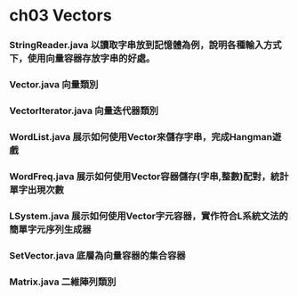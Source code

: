 # ch03 Vectors
### StringReader.java 以讀取字串放到記憶體為例，說明各種輸入方式下，使用向量容器存放字串的好處。
### Vector.java 向量類別
### VectorIterator.java 向量迭代器類別
### WordList.java 展示如何使用Vector來儲存字串，完成Hangman遊戲
### WordFreq.java 展示如何使用Vector容器儲存(字串,整數)配對，統計單字出現次數
### LSystem.java 展示如何使用Vector字元容器，實作符合L系統文法的簡單字元序列生成器
### SetVector.java 底層為向量容器的集合容器
### Matrix.java 二維陣列類別
